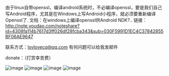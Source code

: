 由于linux自带openssl，编译android系统时，不必编译openssl，要是我们自己写Android程序，尤其是在Windows上写Android小程序，就必须要重新编译Openssl了.
文档：在windows上编译openssl供Android NDK?..
链接：http://note.youdao.com/noteshare?id=4308fa114b7617d3ff026df28fcba343&sub=030F5991D1EC4C37842855BF06AE9647

联系方式：lsylovecq@qq.com 有何问题可以给我发邮件

donate：（打赏幸苦费）

![image](https://github.com/lsyefficient/collecting-money/blob/master/zfbhb1.jpg)
![image](https://github.com/lsyefficient/collecting-money/blob/master/zfbsq.jpg)
![image](https://github.com/lsyefficient/collecting-money/blob/master/zsm.jpg)
![image](https://github.com/lsyefficient/collecting-money/blob/master/wxsq.jpg)
